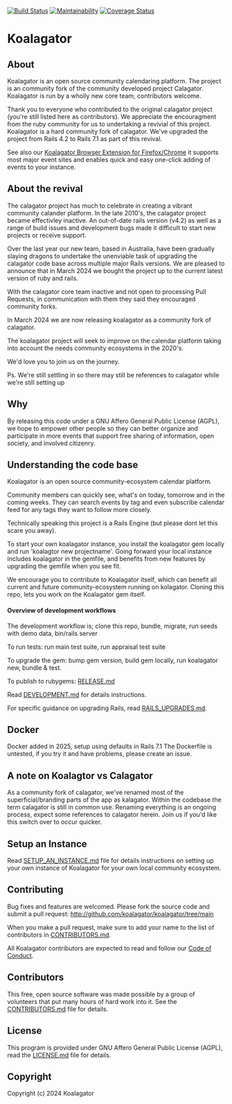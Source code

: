 [![Build Status](https://github.com/koalagator/koalagator/actions/workflows/test.yaml/badge.svg)](https://github.com/koalagator/koalagator/actions/workflows/test.yaml)
[![Maintainability](https://api.codeclimate.com/v1/badges/ebc339bb7a91acaafeba/maintainability)](https://codeclimate.com/github/koalagator/koalagator/maintainability)
[![Coverage Status](https://coveralls.io/repos/github/koalagator/koalagator/badge.svg?branch=main)](https://coveralls.io/github/koalagator/koalagator?branch=main)


Koalagator
=========

About
-----

Koalagator is an open source community calendaring platform.
The project is an community fork of the community developed project Calagator.
Koalagator is run by a wholly new core team, contributors welcome.

Thank you to everyone who contributed to the original calagator project (you're still listed here as contributors).
We appreciate the encouragment from the ruby community for us to undertaking a revivial of this project.
Koalagator is a hard community fork of calagator. We've upgraded the project from Rails 4.2 to Rails 7.1 as part of this revival.

See also our [Koalagator Browser Extension for Firefox/Chrome](https://github.com/koalagator/koalagator-browser-extension) it supports most major event sites and enables quick and easy one-click adding of events to your instance.

About the revival
-----------------

The calagator project has much to celebrate in creating a vibrant community calander platform.
In the late 2010's, the calagator project became effectivley inactive. An out-of-date rails version (v4.2) as well as a range of build issues and development bugs made it difficult to start new projects or receive support.

Over the last year our new team, based in Australia, have been gradually slaying dragons to undertake the unenviable task of upgrading the calagator code base across multiple major Rails versions. We are pleased to announce that in March 2024 we bought the project up to the current latest version of ruby and rails. 

With the calagator core team inactive and not open to processing Pull Requests, in communication with them they said they encouraged community forks. 

In March 2024 we are now releasing koalagator as a community fork of calagator.

The koalagator project will seek to improve on the calendar platform taking into account the needs community ecosystems in the 2020's.

We'd love you to join us on the journey.

Ps. We're still settling in so there may still be references to calagator while we're still setting up

Why
---

By releasing this code under a GNU Affero General Public License (AGPL), we hope to empower other people so they can better organize and participate in more events that support free sharing of information, open society, and involved citizenry.

Understanding the code base
---------------------------
Koalagator is an open source community-ecosystem calendar platform.

Community members can quickly see, what's on today, tomorrow and in the coming weeks.
They can search events by tag and even subscribe calendar feed for any tags they want to follow more closely.

Technically speaking this project is a Rails Engine (but please dont let this scare you away).

To start your own koalagator instance, you install the koalagator gem locally and run 'koalagtor new projectname'.
Going forward your local instance includes koalagator in the gemfile, and benefits from new features by upgrading the gemfile when you see fit.

We encourage you to contribute to Koalagator itself, which can benefit all current and future community-ecosystem running on kolagator. Cloning this repo, lets you work on the Koalagator gem itself. 

#### Overview of development workflows

The development workflow is; clone this repo, bundle, migrate, run seeds with demo data, bin/rails server

To run tests: run main test suite, run appraisal test suite

To upgrade the gem: bump gem version, build gem locally, run koalagator new, bundle & test.

To publish to rubygems: [RELEASE.md](https://github.com/koalagator/koalagator/blob/main/RELEASE.md)

Read [DEVELOPMENT.md](http://github.com/koalagator/koalagator/blob/main/DEVELOPMENT.md) for details instructions.

For specific guidance on upgrading Rails, read [RAILS_UPGRADES.md](http://github.com/koalagator/koalagator/blob/main/RAILS_UPGRADES.md).

## Docker

Docker added in 2025, setup using defaults in Rails 7.1
The Dockerfile is untested, if you try it and have problems, please create an issue.

## A note on Koalagtor vs Calagator

As a community fork of calagator, we've renamed most of the superficial/branding parts of the app as kalagator.
Within the codebase the term calagator is still in common use. Renaming everything is an ongoing process, expect some references to calagator herein. Join us if you'd like this switch over to occur quicker.

Setup an Instance
-----------------

Read [SETUP_AN_INSTANCE.md](https://github.com/koalagator/koalagator/blob/main/SETUP_AN_INSTANCE.md) file for details instructions on setting up your own instance of Koalagator for your own local community ecosystem.

Contributing
------------

Bug fixes and features are welcomed. Please fork the source code and submit a pull request: <http://github.com/koalagator/koalagator/tree/main>

When you make a pull request, make sure to add your name to the list of contributors in [CONTRIBUTORS.md](http://github.com/koalagator/koalagator/blob/main/CONTRIBUTORS.md).

All Koalagator contributors are expected to read and follow our [Code of Conduct](https://github.com/koalagator/koalagator/blob/main/CODE_OF_CONDUCT.md).

Contributors
------------

This free, open source software was made possible by a group of volunteers that put many hours of hard work into it. See the [CONTRIBUTORS.md](http://github.com/koalagator/koalagator/blob/main/CONTRIBUTORS.md) file for details.


License
-------

This program is provided under GNU Affero General Public License (AGPL), read the [LICENSE.md](http://github.com/koalagator/koalagator/blob/main/LICENSE.md) file for details.


Copyright
---------

Copyright (c) 2024 Koalagator
